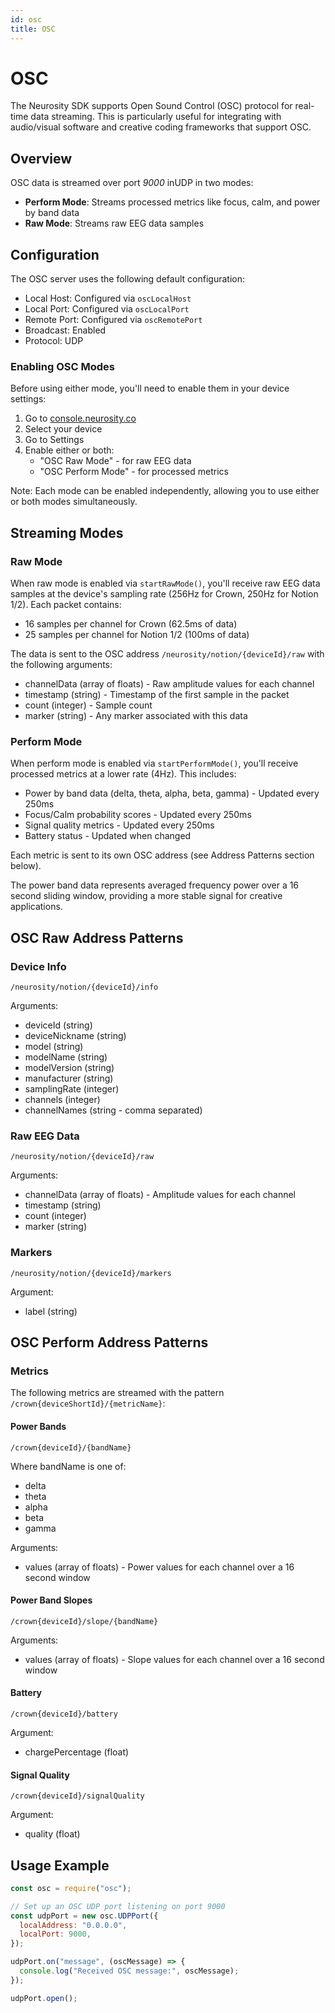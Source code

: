 ```yaml
---
id: osc
title: OSC
---
```


# OSC

The Neurosity SDK supports Open Sound Control (OSC) protocol for real-time data streaming. This is particularly useful for integrating with audio/visual software and creative coding frameworks that support OSC.

## Overview

OSC data is streamed over port *9000* inUDP in two modes:

- **Perform Mode**: Streams processed metrics like focus, calm, and power by band data
- **Raw Mode**: Streams raw EEG data samples

## Configuration

The OSC server uses the following default configuration:

- Local Host: Configured via `oscLocalHost` 
- Local Port: Configured via `oscLocalPort`
- Remote Port: Configured via `oscRemotePort`
- Broadcast: Enabled
- Protocol: UDP

### Enabling OSC Modes

Before using either mode, you'll need to enable them in your device settings:

1. Go to [console.neurosity.co](https://console.neurosity.co)
2. Select your device
3. Go to Settings
4. Enable either or both:
   - "OSC Raw Mode" - for raw EEG data
   - "OSC Perform Mode" - for processed metrics

Note: Each mode can be enabled independently, allowing you to use either or both modes simultaneously.

## Streaming Modes

### Raw Mode
When raw mode is enabled via `startRawMode()`, you'll receive raw EEG data samples at the device's sampling rate (256Hz for Crown, 250Hz for Notion 1/2). Each packet contains:

- 16 samples per channel for Crown (62.5ms of data)
- 25 samples per channel for Notion 1/2 (100ms of data)

The data is sent to the OSC address `/neurosity/notion/{deviceId}/raw` with the following arguments:
- channelData (array of floats) - Raw amplitude values for each channel
- timestamp (string) - Timestamp of the first sample in the packet
- count (integer) - Sample count
- marker (string) - Any marker associated with this data

### Perform Mode 
When perform mode is enabled via `startPerformMode()`, you'll receive processed metrics at a lower rate (4Hz). This includes:

- Power by band data (delta, theta, alpha, beta, gamma) - Updated every 250ms
- Focus/Calm probability scores - Updated every 250ms 
- Signal quality metrics - Updated every 250ms
- Battery status - Updated when changed

Each metric is sent to its own OSC address (see Address Patterns section below).

The power band data represents averaged frequency power over a 16 second sliding window, providing a more stable signal for creative applications.

## OSC Raw Address Patterns

### Device Info
`/neurosity/notion/{deviceId}/info`

Arguments:
- deviceId (string)
- deviceNickname (string) 
- model (string)
- modelName (string)
- modelVersion (string)
- manufacturer (string)
- samplingRate (integer)
- channels (integer)
- channelNames (string - comma separated)

### Raw EEG Data
`/neurosity/notion/{deviceId}/raw`

Arguments:
- channelData (array of floats) - Amplitude values for each channel
- timestamp (string)
- count (integer)
- marker (string)

### Markers
`/neurosity/notion/{deviceId}/markers`

Argument:
- label (string)

## OSC Perform Address Patterns

### Metrics

The following metrics are streamed with the pattern `/crown{deviceShortId}/{metricName}`:

#### Power Bands
`/crown{deviceId}/{bandName}`

Where bandName is one of:
- delta
- theta 
- alpha
- beta
- gamma

Arguments:
- values (array of floats) - Power values for each channel over a 16 second window

#### Power Band Slopes
`/crown{deviceId}/slope/{bandName}`

Arguments:
- values (array of floats) - Slope values for each channel over a 16 second window

#### Battery
`/crown{deviceId}/battery`

Argument:
- chargePercentage (float)

#### Signal Quality
`/crown{deviceId}/signalQuality`

Argument:
- quality (float)

## Usage Example


```javascript
const osc = require("osc");

// Set up an OSC UDP port listening on port 9000
const udpPort = new osc.UDPPort({
  localAddress: "0.0.0.0",
  localPort: 9000,
});

udpPort.on("message", (oscMessage) => {
  console.log("Received OSC message:", oscMessage);
});

udpPort.open();
```